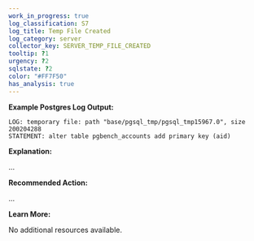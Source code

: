 ```yaml
---
work_in_progress: true
log_classification: S7
log_title: Temp File Created
log_category: server
collector_key: SERVER_TEMP_FILE_CREATED
tooltip: ?1
urgency: ?2
sqlstate: ?2
color: "#FF7F50"
has_analysis: true
---
```


**Example Postgres Log Output:**

```
LOG: temporary file: path "base/pgsql_tmp/pgsql_tmp15967.0", size 200204288
STATEMENT: alter table pgbench_accounts add primary key (aid)
```

**Explanation:**

...

**Recommended Action:**

...

**Learn More:**

No additional resources available.
